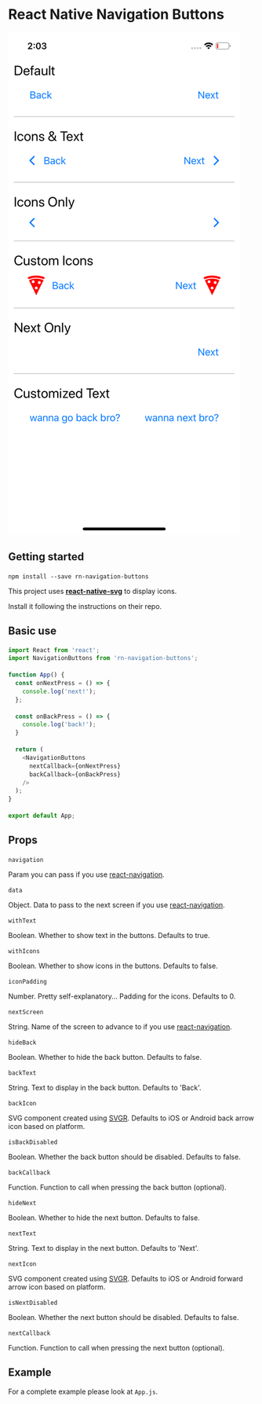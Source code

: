 # React Native Navigation Buttons
![Example Screen iOS](/screenshots/example-screen-ios.png) <!-- .element height="200" -->

## Getting started

`npm install --save rn-navigation-buttons`

This project uses **[react-native-svg](https://github.com/react-native-svg/react-native-svg)** to display icons.

Install it following the instructions on their repo.


## Basic use

``` javascript
import React from 'react';
import NavigationButtons from 'rn-navigation-buttons';

function App() {
  const onNextPress = () => {
    console.log('next!');
  };

  const onBackPress = () => {
    console.log('back!');
  }

  return (
    <NavigationButtons
      nextCallback={onNextPress}
      backCallback={onBackPress}
    />
  );
}

export default App;
```

## Props

`navigation`

Param you can pass if you use [react-navigation](https://reactnavigation.org/).

`data`

Object. Data to pass to the next screen if you use [react-navigation](https://reactnavigation.org/).

`withText`

Boolean. Whether to show text in the buttons. Defaults to true.

`withIcons` 

Boolean. Whether to show icons in the buttons. Defaults to false.

`iconPadding`

Number. Pretty self-explanatory... Padding for the icons. Defaults to 0.

`nextScreen`

String. Name of the screen to advance to if you use [react-navigation](https://reactnavigation.org/).

`hideBack`

Boolean. Whether to hide the back button. Defaults to false.

`backText`

String. Text to display in the back button. Defaults to 'Back'.

`backIcon`

SVG component created using [SVGR](https://react-svgr.com/playground/?native=true). Defaults to iOS or Android back arrow icon based on platform.

`isBackDisabled`

Boolean. Whether the back button should be disabled. Defaults to false.

`backCallback`

Function. Function to call when pressing the back button (optional).

`hideNext`

Boolean. Whether to hide the next button. Defaults to false.

`nextText`

String. Text to display in the next button. Defaults to 'Next'.

`nextIcon`

SVG component created using [SVGR](https://react-svgr.com/playground/?native=true). Defaults to iOS or Android forward arrow icon based on platform.

`isNextDisabled`

Boolean. Whether the next button should be disabled. Defaults to false.

`nextCallback`

Function. Function to call when pressing the next button (optional).

## Example

For a complete example please look at `App.js`.
